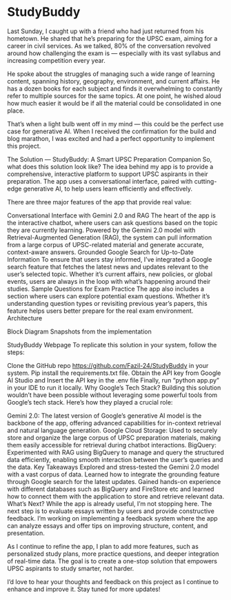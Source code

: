 # StudyBuddy
Last Sunday, I caught up with a friend who had just returned from his hometown. He shared that he’s preparing for the UPSC exam, aiming for a career in civil services. As we talked, 80% of the conversation revolved around how challenging the exam is — especially with its vast syllabus and increasing competition every year.

He spoke about the struggles of managing such a wide range of learning content, spanning history, geography, environment, and current affairs. He has a dozen books for each subject and finds it overwhelming to constantly refer to multiple sources for the same topics. At one point, he wished aloud how much easier it would be if all the material could be consolidated in one place.

That’s when a light bulb went off in my mind — this could be the perfect use case for generative AI. When I received the confirmation for the build and blog marathon, I was excited and had a perfect opportunity to implement this project.

The Solution — StudyBuddy: A Smart UPSC Preparation Companion
So, what does this solution look like? The idea behind my app is to provide a comprehensive, interactive platform to support UPSC aspirants in their preparation. The app uses a conversational interface, paired with cutting-edge generative AI, to help users learn efficiently and effectively.

There are three major features of the app that provide real value:

Conversational Interface with Gemini 2.0 and RAG
The heart of the app is the interactive chatbot, where users can ask questions based on the topic they are currently learning. Powered by the Gemini 2.0 model with Retrieval-Augmented Generation (RAG), the system can pull information from a large corpus of UPSC-related material and generate accurate, context-aware answers.
Grounded Google Search for Up-to-Date Information
To ensure that users stay informed, I’ve integrated a Google search feature that fetches the latest news and updates relevant to the user’s selected topic. Whether it’s current affairs, new policies, or global events, users are always in the loop with what’s happening around their studies.
Sample Questions for Exam Practice
The app also includes a section where users can explore potential exam questions. Whether it’s understanding question types or revisiting previous year’s papers, this feature helps users better prepare for the real exam environment.
Architecture

Block Diagram
Snapshots from the implementation

StudyBuddy Webpage
To replicate this solution in your system, follow the steps:

Clone the GitHub repo https://github.com/Fazil-24/StudyBuddy in your system.
Pip install the requirements.txt file.
Obtain the API key from Google AI Studio and Insert the API key in the .env file
Finally, run “python app.py” in your IDE to run it locally.
Why Google’s Tech Stack?
Building this solution wouldn’t have been possible without leveraging some powerful tools from Google’s tech stack. Here’s how they played a crucial role:

Gemini 2.0: The latest version of Google’s generative AI model is the backbone of the app, offering advanced capabilities for in-context retrieval and natural language generation.
Google Cloud Storage: Used to securely store and organize the large corpus of UPSC preparation materials, making them easily accessible for retrieval during chatbot interactions.
BigQuery: Experimented with RAG using BigQuery to manage and query the structured data efficiently, enabling smooth interaction between the user’s queries and the data.
Key Takeaways
Explored and stress-tested the Gemini 2.0 model with a vast corpus of data.
Learned how to integrate the grounding feature through Google search for the latest updates.
Gained hands-on experience with different databases such as BigQuery and FireStore etc and learned how to connect them with the application to store and retrieve relevant data.
What’s Next?
While the app is already useful, I’m not stopping here. The next step is to evaluate essays written by users and provide constructive feedback. I’m working on implementing a feedback system where the app can analyze essays and offer tips on improving structure, content, and presentation.

As I continue to refine the app, I plan to add more features, such as personalized study plans, more practice questions, and deeper integration of real-time data. The goal is to create a one-stop solution that empowers UPSC aspirants to study smarter, not harder.

I’d love to hear your thoughts and feedback on this project as I continue to enhance and improve it. Stay tuned for more updates!
